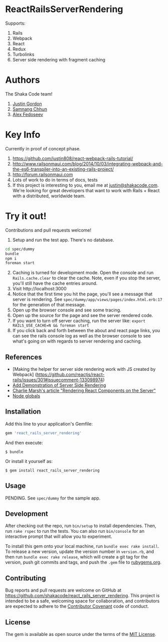 # ReactRailsServerRendering

Supports:

1. Rails
2. Webpack
3. React
4. Redux
5. Turbolinks
6. Server side rendering with fragment caching

# Authors
The Shaka Code team!

1. [Justin Gordon](https://github.com/justin808/)
2. [Samnang Chhun](https://github.com/samnang)
3. [Alex Fedoseev](https://github.com/alexfedoseev)

# Key Info
Currently in proof of concept phase.

1. https://github.com/justin808/react-webpack-rails-tutorial/
2. http://www.railsonmaui.com/blog/2014/10/03/integrating-webpack-and-the-es6-transpiler-into-an-existing-rails-project/
3. http://forum.railsonmaui.com
4. Lots of work to do in terms of docs, tests
5. If this project is interesting to you, email me at justin@shakacode.com. We're looking for great
developers that want to work with Rails + React with a distributed, worldwide team.


# Try it out!
Contributions and pull requests welcome!

1. Setup and run the test app. There's no database.
  ```bash
  cd spec/dummy
  bundle
  npm i
  foreman start 
  ``` 
2. Caching is turned for development mode. Open the console and run `Rails.cache.clear` to clear
  the cache. Note, even if you stop the server, you'll still have the cache entries around.
3. Visit http://localhost:3000
4. Notice that the first time you hit the page, you'll see a message that server is rendering.
   See `spec/dummy/app/views/pages/index.html.erb:17` for the generation of that message.
5. Open up the browser console and see some tracing.
6. Open up the source for the page and see the server rendered code.
7. If you want to turn off server caching, run the server like: 
   `export RAILS_USE_CACHE=N && foreman start`
8. If you click back and forth between the about and react page links, you can see the rails console
   log as well as the browser console to see what's going on with regards to server rendering and
   caching.


## References
* [Making the helper for server side rendering work with JS created by Webpack] (https://github.com/reactjs/react-rails/issues/301#issuecomment-133098974)
* [Add Demonstration of Server Side Rendering](https://github.com/justin808/react-webpack-rails-tutorial/issues/2)
* [Charlie Marsh's article "Rendering React Components on the Server"](http://www.crmarsh.com/react-ssr/)
* [Node globals](https://nodejs.org/api/globals.html#globals_global)

## Installation

Add this line to your application's Gemfile:

```ruby
gem 'react_rails_server_rendering'
```

And then execute:

    $ bundle

Or install it yourself as:

    $ gem install react_rails_server_rendering

## Usage

PENDING. See `spec/dummy` for the sample app. 

## Development

After checking out the repo, run `bin/setup` to install dependencies. Then, run `rake rspec` to run the tests. You can also run `bin/console` for an interactive prompt that will allow you to experiment.

To install this gem onto your local machine, run `bundle exec rake install`. To release a new version, update the version number in `version.rb`, and then run `bundle exec rake release`, which will create a git tag for the version, push git commits and tags, and push the `.gem` file to [rubygems.org](https://rubygems.org).

## Contributing

Bug reports and pull requests are welcome on GitHub at https://github.com/shakacode/react_rails_server_rendering. This project is intended to be a safe, welcoming space for collaboration, and contributors are expected to adhere to the [Contributor Covenant](contributor-covenant.org) code of conduct.


## License

The gem is available as open source under the terms of the [MIT License](http://opensource.org/licenses/MIT).

